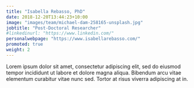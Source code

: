 ```yaml
---
title: "Isabella Rebasso, PhD"
date: 2018-12-20T13:44:23+10:00
image: "images/team/michael-dam-258165-unsplash.jpg"
jobtitle: "Post-Doctoral Researcher"
#linkedinurl: "https://www.linkedin.com/"
personalwebpage: "https://www.isabellarebasso.com/"
promoted: true
weight: 2
---
```


Lorem ipsum dolor sit amet, consectetur adipiscing elit, sed do eiusmod tempor incididunt ut labore et dolore magna aliqua. Bibendum arcu vitae elementum curabitur vitae nunc sed. Tortor at risus viverra adipiscing at in.

